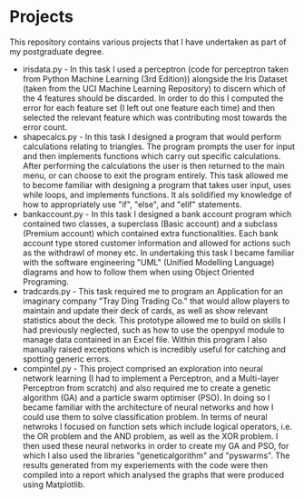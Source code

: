 # Projects

This repository contains various projects that I have undertaken as part of my postgraduate degree.

* irisdata.py - In this task I used a perceptron (code for perceptron taken from Python Machine Learning (3rd Edition)) alongside the Iris Dataset (taken from the UCI Machine Learning Repository) to discern which of the 4 features should be discarded. In order to do this I computed the error for each feature set (I left out one feature each time) and then selected the relevant feature which was contributing most towards the error count.
* shapecalcs.py - In this task I designed a program that would perform calculations relating to triangles. The program prompts the user for input and then implements functions which carry out specific calculations. After performing the calculations the user is then returned to the main menu, or can choose to exit the program entirely. This task allowed me to become familiar with designing a program that takes user input, uses while loops, and implements functions. It als solidified my knowledge of how to appropriately use "if", "else", and "elif" statements.
* bankaccount.py - In this task I designed a bank account program which contained two classes, a superclass (Basic account) and a subclass (Premium account) which contained extra functionalities. Each bank account type stored customer information and allowed for actions such as the withdrawl of money etc. In undertaking this task I became familiar with the software engineering "UML" (Unified Modelling Language) diagrams and how to follow them when using Object Oriented Programing.
* tradcards.py - This task required me to program an Application for an imaginary company "Tray Ding Trading Co." that would allow players to maintain and update their deck of cards, as well as show relevant statistics about the deck. This prototype allowed me to build on skills I had previously neglected, such as how to use the openpyxl module to manage data contained in an Excel file. Within this program I also manually raised exceptions which is incredibly useful for catching and spotting generic errors.
* compintel.py - This project comprised an exploration into neural network learning (I had to implement a Perceptron, and a Multi-layer Perceptron from scratch) and also required me to create a genetic algorithm (GA) and a particle swarm optimiser (PSO). In doing so I became familiar with the architecture of neural networks and how I could use them to solve classification problem. In terms of neural netwroks I focused on function sets which include logical operators, i.e. the OR problem and the AND problem, as well as the XOR problem. I then used these neural networks in order to create my GA and PSO, for which I also used the libraries "geneticalgorithm" and "pyswarms". The results generated from my experiements with the code were then compiled into a report which analysed the graphs that were produced using Matplotlib.
